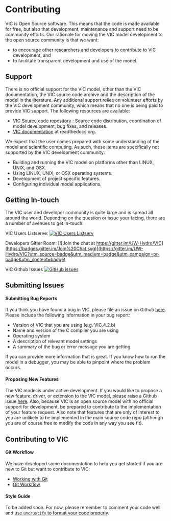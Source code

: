 # Contributing

VIC is Open Source software. This means that the code is made available for free, but also that development, maintenance and support need to be community efforts. Our rationale for moving the VIC model development to the open source community is that we want:

- to encourage other researchers and developers to contribute to VIC development, and
- to facilitate transparent development and use of the model.

## Support

There is no official support for the VIC model, other than the VIC documentation, the VIC source code archive and the description of the model in the literature. Any additional support relies on volunteer efforts by the  VIC development community, which means that no one is being paid to provide VIC support. The following resources are available:

- [VIC Source code repository](https://github.com/UW-Hydro/VIC) : Source code distribution, coordination of model development, bug fixes, and releases.
- [VIC documentation](http://vic.readthedocs.org) at readthedocs.org.

We expect that the user comes prepared with some understanding of the model and scientific computing. As such, these items are specifically not supported by the VIC development community:

- Building and running the VIC model on platforms other than LINUX, UNIX, and OSX.
- Using LINUX, UNIX, or OSX operating systems.
- Development of project specific features.
- Configuring individual model applications.

## Getting In-touch

The VIC user and developer community is quite large and is spread all around the world.  Depending on the question or issue your facing, there are a number of avenues to get in-touch:

VIC Users Listserve: [![VIC Users Listserv](https://img.shields.io/badge/VIC%20Users%20Listserve-Active-blue.svg)](https://mailman.u.washington.edu/mailman/listinfo/vic_users)

Developers Gitter Room: [![Join the chat at https://gitter.im/UW-Hydro/VIC](https://badges.gitter.im/Join%20Chat.svg)](https://gitter.im/UW-Hydro/VIC?utm_source=badge&utm_medium=badge&utm_campaign=pr-badge&utm_content=badge)

VIC Github Issues [![GitHub issues](https://img.shields.io/github/issues/UW-Hydro/VIC.svg)](https://github.com/UW-Hydro/VIC/issues)

## Submitting Issues
#### Submitting Bug Reports

If you think you have found a bug in VIC, please file an issue on Github [here](https://github.com/UW-Hydro/VIC/issues). Please include the following information in your bug report:

- Version of VIC that you are using (e.g. VIC.4.2.b)
- Name and version of the C compiler you are using
- Operating system
- A description of relevant model settings
- A summary of the bug or error message you are getting

If you can provide more information that is great. If you know how to run the model in a debugger, you may be able to pinpoint where the problem occurs.

#### Proposing New Features

The VIC model is under active development.  If you would like to propose a new feature, driver, or extension to the VIC model, please raise a Github issue [here](https://github.com/UW-Hydro/VIC/issues). Also, because VIC is an open source model with no official support for development, be prepared to contribute to the implementation of your feature request. Also note that features that are only of interest to you are unlikely to be implemented in the main source code repo (although you are of course free to modify the code in any way you see fit).

## Contributing to VIC
#### Git Workflow
We have developed some documentation to help you get started if you are new to Git but want to contribute to VIC:

- [Working with Git](http://vic.readthedocs.org/en/latest/Development/working-with-git/)
- [Git Workflow](http://vic.readthedocs.org/en/latest/Development/git-workflow/)

#### Style Guide
To be added soon.  For now, please remember to comment your code well and [use `uncrustify` to format your code properly](https://github.com/UW-Hydro/VIC/tree/master/tools/code_format).
